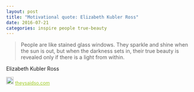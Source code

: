 ```yaml
---
layout: post
title: "Motivational quote: Elizabeth Kubler Ross"
date: 2016-07-21
categories: inspire people true-beauty
---
```

> People are like stained glass windows. 
 They sparkle and shine when the sun is out,
 but when the darkness sets in,
 their true beauty is revealed only if there is a light from within.

Elizabeth Kubler Ross

<span style="z-index:50;font-size:0.9em;"><img src="https://theysaidso.com/branding/theysaidso.png" height="20" width="20" alt="theysaidso.com"/><a href="https://theysaidso.com" title="Powered by quotes from theysaidso.com" style="color: #9fcc25; margin-left: 4px; vertical-align: middle;">theysaidso.com</a></span>
